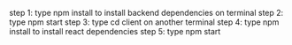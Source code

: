 step 1: type npm install to install backend dependencies on terminal
step 2: type npm start
step 3: type cd client on another terminal
step 4: type npm install to install react dependencies
step 5: type npm start
